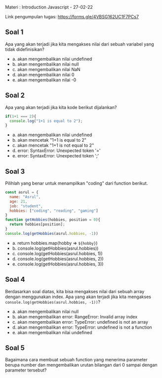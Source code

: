 Materi : Introduction Javascript - 27-02-22

Link pengumpulan tugas: https://forms.gle/4VBSG162UC1F7PCs7


## Soal 1
Apa yang akan terjadi jika kita mengakses nilai dari sebuah variabel yang tidak didefinisikan?
 
- a. akan mengembalikan nilai undefined
- b. akan mengembalikan nilai null
- c. akan mengembalikan nilai NaN
- d. akan mengembalikan nilai 0
- e. akan mengembalikan nilai -0

## Soal 2
Apa yang akan terjadi jika kita kode berikut dijalankan?
```js
if(1+1 === 2){
  console.log("1+1 is equal to 2");
}
```
 
- a. akan mengembalikan nilai undefined
- b. akan mencetak "1+1 is equal to 2"
- c. akan mencetak "1+1 is not equal to 2"
- d. error: SyntaxError: Unexpected token '='
- e. error: SyntaxError: Unexpected token ';'

## Soal 3
Pilihlah yang benar untuk menampilkan "coding" dari function berikut.
```js
const asrul = {
  name: "Asrul",
  age: 21,
  job: "student",
  hobbies: ["coding", "reading", "gaming"]
}
function getHobbies(hobbies, position = 0){
  return hobbies[position];
}
console.log(getHobbies(asrul.hobbies, -1))
```

- a. return hobbies.map(hobby => `${hobby}`)
- b. console.log(getHobbies(asrul.hobbies))
- c. console.log(getHobbies(asrul.hobbies, 1))
- d. console.log(getHobbies(asrul.hobbies, 2))
- e. console.log(getHobbies(asrul.hobbies, 3))

## Soal 4 
Berdasarkan soal diatas, kita bisa mengakses nilai dari sebuah array dengan menggunakan index. 
Apa yang akan terjadi jika kita mengakses `console.log(getHobbies(asrul.hobbies, -1))`?
 
- a. akan mengembalikan nilai null
- b. akan mengembalikan error: RangeError: Invalid array index
- c. akan mengembalikan error: TypeError: undefined is not an array
- d. akan mengembalikan error: TypeError: undefined is not a function
- e. akan mengembalikan nilai undefined

## Soal 5
Bagaimana cara membuat sebuah function yang menerima parameter berupa number dan 
mengembalikan urutan bilangan dari 0 sampai dengan parameter tersebut?

